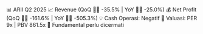 📊 ARII Q2 2025
📈 Revenue (QoQ 🔻🔴 -35.5% | YoY 🔻🔴 -25.0%)
💰 Net Profit (QoQ 🔻🔴 -161.6% | YoY 🔻🔴 -505.3%)
💡 Cash Operasi: Negatif
🧮 Valuasi: PER 9x | PBV 861.5x
🧱 Fundamental perlu dicermati
